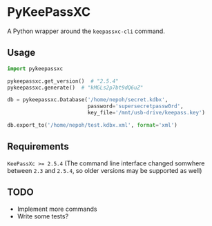 # PyKeePassXC
A Python wrapper around the `keepassxc-cli` command.

## Usage
```python
import pykeepassxc

pykeepassxc.get_version()  # "2.5.4"
pykeepassxc.generate()  # "kMGLs2p7bt9dQ6uZ"

db = pykeepassxc.Database('/home/nepoh/secret.kdbx',
                          password='supersecretpassw0rd',
                          key_file='/mnt/usb-drive/keepass.key')

db.export_to('/home/nepoh/test.kdbx.xml', format='xml')
```

## Requirements
`KeePassXc >= 2.5.4`
(The command line interface changed somwhere between `2.3` and `2.5.4`,
so older versions may be supported as well)

## TODO
- Implement more commands
- Write some tests?
